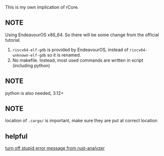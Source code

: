 This is my own implication of rCore. 

## NOTE

Using EndeavourOS x86_64.
So there will be some change from the official tutorial.

1. `riscv64-elf-gdb` is provided by EndeavourOS, instead of `riscv64-unknown-elf-gdb` so it is renamed.
2. No makefile. Instead, most used commands are written in script (including python)

## NOTE

python is also needed, 3.12+

## NOTE

location of `.cargo/` is important, make sure they are put at correct location 

## helpful

[turn off stupid error message from rust-analyzer](https://github.com/rust-lang/vscode-rust/issues/729)